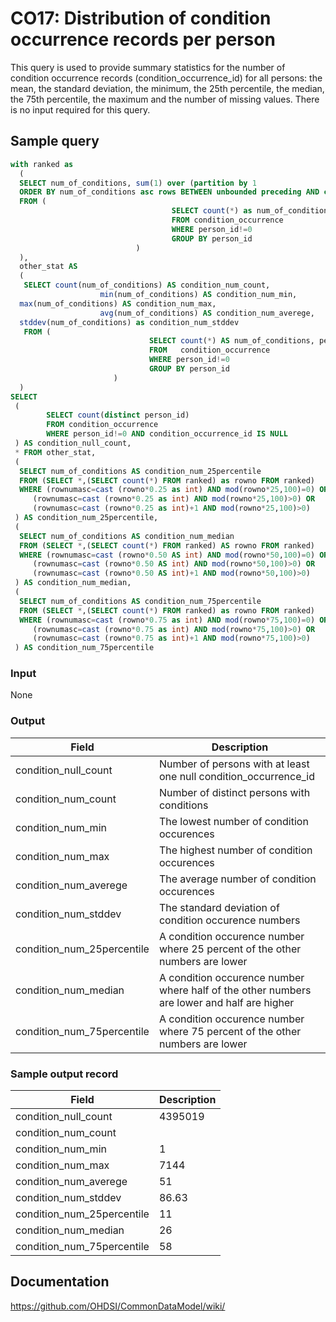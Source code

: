 # CO17: Distribution of condition occurrence records per person

This query is used to provide summary statistics for the number of condition occurrence records (condition_occurrence_id) for all persons: the mean, the standard deviation, the minimum, the 25th percentile, the median, the 75th percentile, the maximum and the number of missing values. There is no input required for this query.

## Sample query
```sql
with ranked as
  (
  SELECT num_of_conditions, sum(1) over (partition by 1
  ORDER BY num_of_conditions asc rows BETWEEN unbounded preceding AND current row) AS rownumasc
  FROM (
                                    SELECT count(*) as num_of_conditions
                                    FROM condition_occurrence
                                    WHERE person_id!=0
                                    GROUP BY person_id
                            )
  ),
  other_stat AS
  (
   SELECT count(num_of_conditions) AS condition_num_count,
                    min(num_of_conditions) AS condition_num_min,
  max(num_of_conditions) AS condition_num_max,
                    avg(num_of_conditions) AS condition_num_averege,
  stddev(num_of_conditions) as condition_num_stddev
   FROM (
                               SELECT count(*) AS num_of_conditions, person_id
                               FROM   condition_occurrence
                               WHERE person_id!=0
                               GROUP BY person_id
                       )
  )
SELECT
 (
        SELECT count(distinct person_id)
        FROM condition_occurrence
        WHERE person_id!=0 AND condition_occurrence_id IS NULL
 ) AS condition_null_count,
 * FROM other_stat,
 (
  SELECT num_of_conditions AS condition_num_25percentile
  FROM (SELECT *,(SELECT count(*) FROM ranked) as rowno FROM ranked)
  WHERE (rownumasc=cast (rowno*0.25 as int) AND mod(rowno*25,100)=0) OR
     (rownumasc=cast (rowno*0.25 as int) AND mod(rowno*25,100)>0) OR
     (rownumasc=cast (rowno*0.25 as int)+1 AND mod(rowno*25,100)>0)
 ) AS condition_num_25percentile,
 (
  SELECT num_of_conditions AS condition_num_median
  FROM (SELECT *,(SELECT count(*) FROM ranked) AS rowno FROM ranked)
  WHERE (rownumasc=cast (rowno*0.50 AS int) AND mod(rowno*50,100)=0) OR
     (rownumasc=cast (rowno*0.50 AS int) AND mod(rowno*50,100)>0) OR
     (rownumasc=cast (rowno*0.50 AS int)+1 AND mod(rowno*50,100)>0)
 ) AS condition_num_median,
 (
  SELECT num_of_conditions AS condition_num_75percentile
  FROM (SELECT *,(SELECT count(*) FROM ranked) as rowno FROM ranked)
  WHERE (rownumasc=cast (rowno*0.75 as int) AND mod(rowno*75,100)=0) OR
     (rownumasc=cast (rowno*0.75 as int) AND mod(rowno*75,100)>0) OR
     (rownumasc=cast (rowno*0.75 as int)+1 AND mod(rowno*75,100)>0)
 ) AS condition_num_75percentile
```

### Input

None

### Output

|  Field |  Description |
| --- | --- |
| condition_null_count | Number of persons with at least one null condition_occurrence_id |
| condition_num_count | Number of distinct persons with conditions |
| condition_num_min | The lowest number of condition occurences |
| condition_num_max | The highest number of condition occurences |
| condition_num_averege | The average number of condition occurences |
| condition_num_stddev | The standard deviation of condition occurence numbers |
| condition_num_25percentile | A condition occurence number where 25 percent of the other numbers are lower |
| condition_num_median | A condition occurence number where half of the other numbers are lower and half are higher |
| condition_num_75percentile | A condition occurence number where 75 percent of the other numbers are lower |

### Sample output record

|  Field |  Description |
| --- | --- |
| condition_null_count | 4395019 |
| condition_num_count |   |
| condition_num_min | 1 |
| condition_num_max | 7144 |
| condition_num_averege | 51 |
| condition_num_stddev | 86.63 |
| condition_num_25percentile | 11 |
| condition_num_median | 26 |
| condition_num_75percentile | 58 |


## Documentation
https://github.com/OHDSI/CommonDataModel/wiki/
